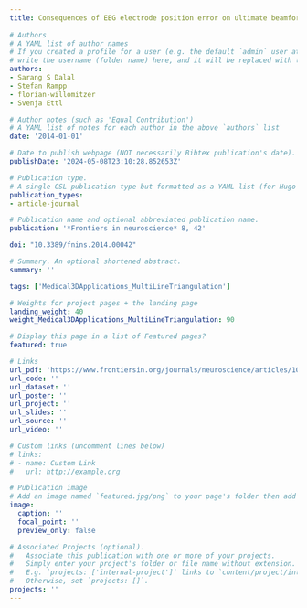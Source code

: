 ```yaml
---
title: Consequences of EEG electrode position error on ultimate beamformer source reconstruction performance
  
# Authors
# A YAML list of author names
# If you created a profile for a user (e.g. the default `admin` user at `content/authors/admin/`), 
# write the username (folder name) here, and it will be replaced with their full name and linked to their profile.
authors:
- Sarang S Dalal
- Stefan Rampp
- florian-willomitzer
- Svenja Ettl

# Author notes (such as 'Equal Contribution')
# A YAML list of notes for each author in the above `authors` list
date: '2014-01-01'

# Date to publish webpage (NOT necessarily Bibtex publication's date).
publishDate: '2024-05-08T23:10:28.852653Z'

# Publication type.
# A single CSL publication type but formatted as a YAML list (for Hugo requirements).
publication_types:
- article-journal

# Publication name and optional abbreviated publication name.
publication: '*Frontiers in neuroscience* 8, 42'

doi: "10.3389/fnins.2014.00042"

# Summary. An optional shortened abstract.
summary: ''

tags: ['Medical3DApplications_MultiLineTriangulation']

# Weights for project pages + the landing page
landing_weight: 40
weight_Medical3DApplications_MultiLineTriangulation: 90

# Display this page in a list of Featured pages?
featured: true

# Links
url_pdf: 'https://www.frontiersin.org/journals/neuroscience/articles/10.3389/fnins.2014.00042/full'
url_code: ''
url_dataset: ''
url_poster: ''
url_project: ''
url_slides: ''
url_source: ''
url_video: ''

# Custom links (uncomment lines below)
# links:
# - name: Custom Link
#   url: http://example.org

# Publication image
# Add an image named `featured.jpg/png` to your page's folder then add a caption below.
image:
  caption: ''
  focal_point: ''
  preview_only: false

# Associated Projects (optional).
#   Associate this publication with one or more of your projects.
#   Simply enter your project's folder or file name without extension.
#   E.g. `projects: ['internal-project']` links to `content/project/internal-project/index.md`.
#   Otherwise, set `projects: []`.
projects: ''
---
```

